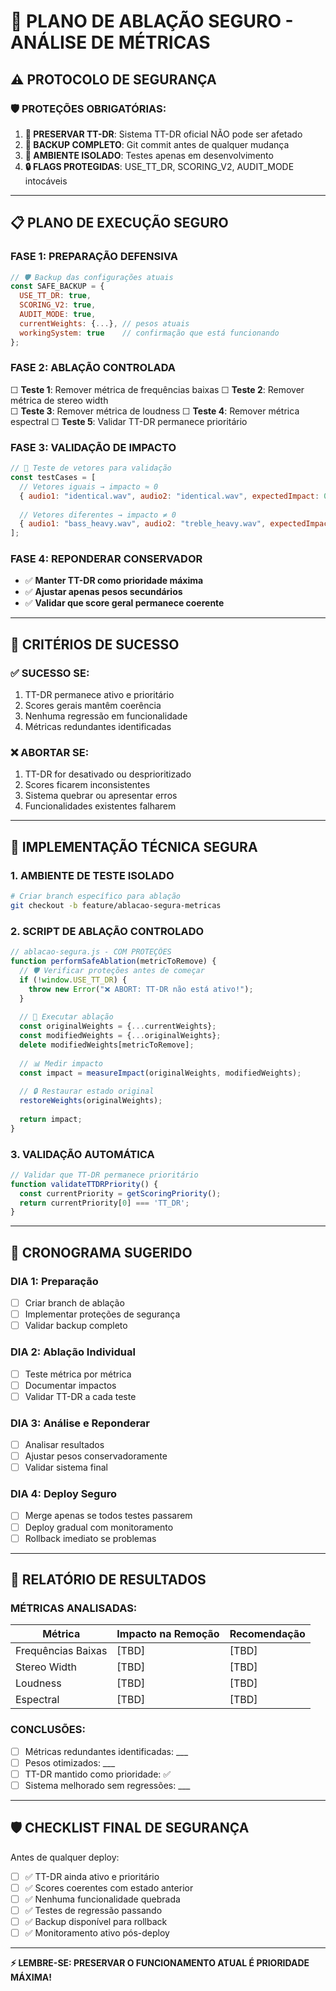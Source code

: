 # 🔬 PLANO DE ABLAÇÃO SEGURO - ANÁLISE DE MÉTRICAS

## ⚠️ PROTOCOLO DE SEGURANÇA

### 🛡️ PROTEÇÕES OBRIGATÓRIAS:

1. **🎯 PRESERVAR TT-DR**: Sistema TT-DR oficial NÃO pode ser afetado
2. **💾 BACKUP COMPLETO**: Git commit antes de qualquer mudança
3. **🧪 AMBIENTE ISOLADO**: Testes apenas em desenvolvimento
4. **🔒 FLAGS PROTEGIDAS**: USE_TT_DR, SCORING_V2, AUDIT_MODE intocáveis

---

## 📋 PLANO DE EXECUÇÃO SEGURO

### FASE 1: PREPARAÇÃO DEFENSIVA
```javascript
// 🛡️ Backup das configurações atuais
const SAFE_BACKUP = {
  USE_TT_DR: true,
  SCORING_V2: true,
  AUDIT_MODE: true,
  currentWeights: {...}, // pesos atuais
  workingSystem: true    // confirmação que está funcionando
};
```

### FASE 2: ABLAÇÃO CONTROLADA
☐ **Teste 1**: Remover métrica de frequências baixas
☐ **Teste 2**: Remover métrica de stereo width  
☐ **Teste 3**: Remover métrica de loudness
☐ **Teste 4**: Remover métrica espectral
☐ **Teste 5**: Validar TT-DR permanece prioritário

### FASE 3: VALIDAÇÃO DE IMPACTO
```javascript
// 🧪 Teste de vetores para validação
const testCases = [
  // Vetores iguais → impacto ≈ 0
  { audio1: "identical.wav", audio2: "identical.wav", expectedImpact: 0 },
  
  // Vetores diferentes → impacto ≠ 0  
  { audio1: "bass_heavy.wav", audio2: "treble_heavy.wav", expectedImpact: "> 0" }
];
```

### FASE 4: REPONDERAR CONSERVADOR
- ✅ **Manter TT-DR como prioridade máxima**
- ✅ **Ajustar apenas pesos secundários**
- ✅ **Validar que score geral permanece coerente**

---

## 🎯 CRITÉRIOS DE SUCESSO

### ✅ SUCESSO SE:
1. TT-DR permanece ativo e prioritário
2. Scores gerais mantêm coerência
3. Nenhuma regressão em funcionalidade
4. Métricas redundantes identificadas

### ❌ ABORTAR SE:
1. TT-DR for desativado ou desprioritizado
2. Scores ficarem inconsistentes
3. Sistema quebrar ou apresentar erros
4. Funcionalidades existentes falharem

---

## 🔧 IMPLEMENTAÇÃO TÉCNICA SEGURA

### 1. AMBIENTE DE TESTE ISOLADO
```bash
# Criar branch específico para ablação
git checkout -b feature/ablacao-segura-metricas
```

### 2. SCRIPT DE ABLAÇÃO CONTROLADO
```javascript
// ablacao-segura.js - COM PROTEÇÕES
function performSafeAblation(metricToRemove) {
  // 🛡️ Verificar proteções antes de começar
  if (!window.USE_TT_DR) {
    throw new Error("❌ ABORT: TT-DR não está ativo!");
  }
  
  // 🧪 Executar ablação
  const originalWeights = {...currentWeights};
  const modifiedWeights = {...originalWeights};
  delete modifiedWeights[metricToRemove];
  
  // 📊 Medir impacto
  const impact = measureImpact(originalWeights, modifiedWeights);
  
  // 🔒 Restaurar estado original
  restoreWeights(originalWeights);
  
  return impact;
}
```

### 3. VALIDAÇÃO AUTOMÁTICA
```javascript
// Validar que TT-DR permanece prioritário
function validateTTDRPriority() {
  const currentPriority = getScoringPriority();
  return currentPriority[0] === 'TT_DR';
}
```

---

## 🚀 CRONOGRAMA SUGERIDO

### DIA 1: Preparação
- [ ] Criar branch de ablação
- [ ] Implementar proteções de segurança
- [ ] Validar backup completo

### DIA 2: Ablação Individual
- [ ] Teste métrica por métrica
- [ ] Documentar impactos
- [ ] Validar TT-DR a cada teste

### DIA 3: Análise e Reponderar
- [ ] Analisar resultados
- [ ] Ajustar pesos conservadoramente
- [ ] Validar sistema final

### DIA 4: Deploy Seguro
- [ ] Merge apenas se todos testes passarem
- [ ] Deploy gradual com monitoramento
- [ ] Rollback imediato se problemas

---

## 📝 RELATÓRIO DE RESULTADOS

### MÉTRICAS ANALISADAS:
| Métrica | Impacto na Remoção | Recomendação |
|---------|-------------------|--------------|
| Frequências Baixas | [TBD] | [TBD] |
| Stereo Width | [TBD] | [TBD] |
| Loudness | [TBD] | [TBD] |
| Espectral | [TBD] | [TBD] |

### CONCLUSÕES:
- [ ] Métricas redundantes identificadas: ___
- [ ] Pesos otimizados: ___
- [ ] TT-DR mantido como prioridade: ✅
- [ ] Sistema melhorado sem regressões: ___

---

## 🛡️ CHECKLIST FINAL DE SEGURANÇA

Antes de qualquer deploy:
- [ ] ✅ TT-DR ainda ativo e prioritário
- [ ] ✅ Scores coerentes com estado anterior  
- [ ] ✅ Nenhuma funcionalidade quebrada
- [ ] ✅ Testes de regressão passando
- [ ] ✅ Backup disponível para rollback
- [ ] ✅ Monitoramento ativo pós-deploy

---

**⚡ LEMBRE-SE: PRESERVAR O FUNCIONAMENTO ATUAL É PRIORIDADE MÁXIMA!**

